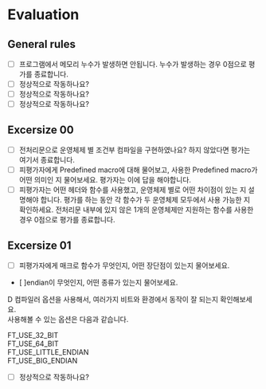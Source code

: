 # Evaluation

## General rules

- [ ] 프로그램에서 메모리 누수가 발생하면 안됩니다. 누수가 발생하는 경우 0점으로 평가를 종료합니다.
- [ ] 정상적으로 작동하나요?
- [ ] 정상적으로 작동하나요?
- [ ] 정상적으로 작동하나요?

## Excersize 00

- [ ] 전처리문으로 운영체제 별 조건부 컴파일을 구현하였나요? 하지 않았다면 평가는 여기서 종료합니다.
- [ ] 피평가자에게 Predefined macro에 대해 물어보고, 사용한 Predefined macro가 어떤 의미인 지 물어보세요. 평가자는 이에 답을 해야합니다.
- [ ] 피평가자는 어떤 헤더와 함수를 사용했고, 운영체제 별로 어떤 차이점이 있는 지 설명해야 합니다. 평가를 하는 동안 각 함수가 두 운영체제 모두에서 사용 가능한 지 확인하세요. 전처리문 내부에 있지 않은 1개의 운영체제만 지원하는 함수를 사용한 경우 0점으로 평가를 종료합니다.

## Excersize 01


- [ ] 피평가자에게 매크로 함수가 무엇인지, 어떤 장단점이 있는지 물어보세요.<br/>
- [ ]endian이 무엇인지, 어떤 종류가 있는지 물어보세요.<br/>

D 컴파일러 옵션을 사용해서, 여러가지 비트와 환경에서 동작이 잘 되는지 확인해보세요.<br/>
사용해볼 수 있는 옵션은 다음과 같습니다.<br/>

FT_USE_32_BIT<br/>
FT_USE_64_BIT<br/>
FT_USE_LITTLE_ENDIAN<br/>
FT_USE_BIG_ENDIAN<br/>

- [ ] 정상적으로 작동하나요?